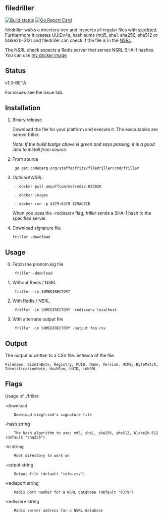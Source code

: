 ## filedriller

[![Build status](https://ci.appveyor.com/api/projects/status/vffor64yaxd2bc3q?svg=true)](https://ci.appveyor.com/project/steffenfritz/friller)
[![Go Report Card](https://goreportcard.com/badge/codeberg.org/steffenfritz/filedriller)](https://goreportcard.com/report/codeberg.org/steffenfritz/filedriller)

filedriller walks a directory tree and inspects all regular files with [siegfried](https://www.itforarchivists.com/siegfried/). Furthermore it creates UUIDv4s, hash sums (md5, sha1, sha256, sha512 or blake2b-512) and filedriller can check if the file is in the [NSRL](https://www.nist.gov/itl/ssd/software-quality-group/national-software-reference-library-nsrl).

The NSRL check expects a Redis server that serves NSRL SHA-1 hashes. You can use [my docker image](https://hub.docker.com/r/ampoffcom/nslredis)

## Status 

v1.0-BETA

For issues see the issue tab.

## Installation

1. Binary release
    
    Download the file for your platform and execute it. The executables are named friller.
    
    _Note: If the build badge above is green and says passing, it is a good idea to install from source._
    

2. From source

        go get codeberg.org/steffenfritz/filedriller/cmd/friller




3. _Optional NSRL_:

        - docker pull ampoffcom/nslredis:032020

        - docker images

        - docker run -p 6379:6379 $IMAGEID        

    When you pass the -redisserv flag, friller sends a SHA-1 hash to the specified server.


4. Download signature file

       friller -download

## Usage
0. Fetch the pronom.sig file

        friller -download

1. Without Redis / NSRL

        friller -in SOMEDIRECTORY

2. With Redis / NSRL

        friller -in SOMEDIRECTORY -redisserv localhost

3. With alternate output file

        friller -in SOMEDIRECTORY -output foo.csv

## Output

The output is written to a CSV file. Schema of the file:

    Filename, SizeInByte, Registry, PUID, Name, Version, MIME, ByteMatch, IdentificationNote, HashSum, UUID, inNSRL

## Flags

Usage of ./friller:
  
  -download
  
    	Download siegfried's signature file
  
  -hash string
  
    	The hash algorithm to use: md5, sha1, sha256, sha512, blake2b-512 (default "sha256")
  
  -in string
  
    	Root directory to work on
  
  -output string
  
    	Output file (default "info.csv")
  
  -redisport string
  
    	Redis port number for a NSRL database (default "6379")
  
  -redisserv string
  
    	Redis server address for a NSRL database
